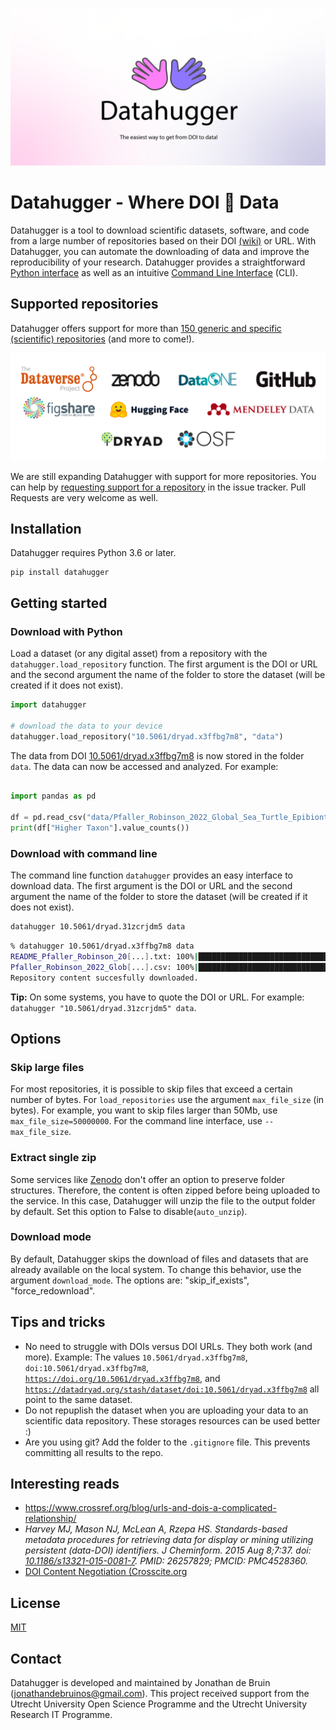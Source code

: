 [![datahugger_repo.png](https://github.com/J535D165/datahugger/raw/main/docs/images/datahugger_repo.png)](github.com/j535d165/datahugger)

# Datahugger - Where DOI :open_hands: Data

Datahugger is a tool to download scientific datasets, software, and code from a large number of repositories based on their DOI [(wiki)](https://en.wikipedia.org/wiki/Digital_object_identifier) or URL. With Datahugger, you can automate the downloading of data and improve the reproducibility of your research. Datahugger provides a straightforward [Python interface](#download-with-python) as well as an intuitive [Command Line Interface](#download-with-command-line) (CLI).

## Supported repositories

Datahugger offers support for more than [150 generic and specific (scientific) repositories](https://github.com/J535D165/datahugger/blob/main/docs/repositories.md) (and more to come!).

[![Datahugger support Zenodo, Dataverse, DataOne, GitHub, FigShare, HuggingFace, Mendeley Data, Dryad, OSF, and many more](https://github.com/J535D165/datahugger/raw/main/docs/images/logos.png)](https://github.com/J535D165/datahugger/blob/main/docs/repositories.md)

We are still expanding Datahugger with support for more repositories. You can
help by [requesting support for a repository](https://github.com/J535D165/datahugger/issues/new/choose) in the issue tracker. Pull Requests are very
welcome as well.

## Installation

Datahugger requires Python 3.6 or later.

```
pip install datahugger
```

## Getting started

### Download with Python

Load a dataset (or any digital asset) from a repository with the `datahugger.load_repository` function. The first
argument is the DOI or URL and the second argument the name of the folder to store the dataset (will be
created if it does not exist).

```python
import datahugger

# download the data to your device
datahugger.load_repository("10.5061/dryad.x3ffbg7m8", "data")
```

The data from DOI [10.5061/dryad.x3ffbg7m8](https://doi.org/10.5061/dryad.x3ffbg7m8) is now stored in the folder `data`. The data can now be accessed and analyzed. For example:

```python

import pandas as pd

df = pd.read_csv("data/Pfaller_Robinson_2022_Global_Sea_Turtle_Epibiont_Database.csv")
print(df["Higher Taxon"].value_counts())
```


### Download with command line

The command line function `datahugger` provides an easy interface to download data. The first
argument is the DOI or URL and the second argument the name of the folder to store the dataset (will be
created if it does not exist).

```bash
datahugger 10.5061/dryad.31zcrjdm5 data
```

```bash
% datahugger 10.5061/dryad.x3ffbg7m8 data
README_Pfaller_Robinson_20[...].txt: 100%|█████████████████████████████████████| 17.1k/17.1k [00:00<00:00, 2.62MB/s]
Pfaller_Robinson_2022_Glob[...].csv: 100%|████████████████████████████████████████| 709k/709k [00:00<00:00, 904kB/s]
Repository content succesfully downloaded.
```

**Tip:** On some systems, you have to quote the DOI or URL. For example: `datahugger "10.5061/dryad.31zcrjdm5" data`. 

## Options

### Skip large files

For most repositories, it is possible to skip files that exceed a certain
number of bytes. For `load_repositories` use the argument `max_file_size`
(in bytes). For example, you want to skip files larger than 50Mb, use
`max_file_size=50000000`. For the command line interface, use
`--max_file_size`.

### Extract single zip

Some services like [Zenodo](zenodo.org) don't offer an option to preserve
folder structures. Therefore, the content is often zipped before being
uploaded to the service. In this case, Datahugger will unzip the file to the
output folder by default. Set this option to False to disable(`auto_unzip`).

### Download mode

By default, Datahugger skips the download of files and datasets that are already 
available on the local system. To change this behavior, use the argument 
`download_mode`. The options are: "skip_if_exists", "force_redownload".

## Tips and tricks

- No need to struggle with DOIs versus DOI URLs. They both work (and more). Example: The values `10.5061/dryad.x3ffbg7m8`, `doi:10.5061/dryad.x3ffbg7m8`, [`https://doi.org/10.5061/dryad.x3ffbg7m8`](https://doi.org/10.5061/dryad.x3ffbg7m8), and [`https://datadryad.org/stash/dataset/doi:10.5061/dryad.x3ffbg7m8`](https://datadryad.org/stash/dataset/doi:10.5061/dryad.x3ffbg7m8) all point to the same dataset.
- Do not repuplish the dataset when you are uploading your data to an scientific data repository. These storages resources can be used better :)
- Are you using git? Add the folder to the `.gitignore` file. This prevents committing all results to the repo.

## Interesting reads

- https://www.crossref.org/blog/urls-and-dois-a-complicated-relationship/
- *Harvey MJ, Mason NJ, McLean A, Rzepa HS. Standards-based metadata procedures for retrieving data for display or mining utilizing persistent (data-DOI) identifiers. J Cheminform. 2015 Aug 8;7:37. doi: [10.1186/s13321-015-0081-7](https://doi.org/10.1186%2Fs13321-015-0081-7). PMID: 26257829; PMCID: PMC4528360.*
- [DOI Content Negotiation (Crosscite.org](https://citation.crosscite.org/docs.html) 

## License

[MIT](/LICENSE)

## Contact

Datahugger is developed and maintained by Jonathan de Bruin ([jonathandebruinos@gmail.com](email:jonathandebruinos@gmail.com)).
This project received support from the Utrecht University Open Science Programme and the Utrecht University
Research IT Programme.  
